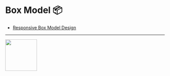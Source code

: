 # Box Model 📦

- [Responsive Box Model Design](https://github.com/jshacker9999/dev/tree/main/box/responsive-box-model-design)

---

[<img src="../gifs/box/responsive-box-model-design.gif" width="100px" height="100px">](https://github.com/jshacker9999/dev/tree/main/box/responsive-box-model-design)
